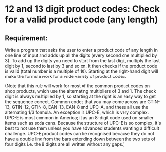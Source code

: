 # 12 and 13 digit product codes: Check for a valid product code (any length)

## Requirement:

Write a program that asks the user to enter a product code of any length in
one line of input and adds up all the digits (every second one multiplied
by 3).
To add up the digits you need to start from the last digit, multiply the last
digit by 1, second to last by 3 and so on.
It then checks if the product code is valid (total number is a multiple of 10).
Starting at the right-hand digit will make the formula work for a wide
variety of product codes.

(Note that this rule will work for most of the common product codes on shop
products, which use the alternating multipliers of 3 and 1.
The check digit is always multiplied by 1, so starting at the right is an
easy way to get the sequence correct.
Common codes that you may come across are GTIN-13, GTIN-12, GTIN-8, EAN-13,
EAN-8 and UPC-A, and these all use the alternating 1/3 formula.
An exception is UPC-E, which is very complex.
UPC-E is most common in America; it as an 8-digit code used on smaller items
such as soda cans.
Because the structure of UPC-E is so complex, it's best to not use them
unless you have advanced students wanting a difficult challenge.
UPC-E product codes can be recognised because they do not have a double line
from the bars extending down between the two sets of four digits i.e.
the 8 digits are all written without any gaps.)
